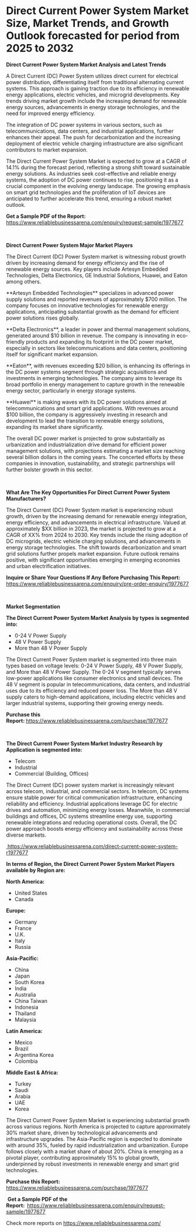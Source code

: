 <p><h1>Direct Current Power System Market Size, Market Trends, and Growth Outlook forecasted for period from 2025 to 2032</h1></p><p><strong>Direct Current Power System Market Analysis and Latest Trends</strong></p>
<p><p>A Direct Current (DC) Power System utilizes direct current for electrical power distribution, differentiating itself from traditional alternating current systems. This approach is gaining traction due to its efficiency in renewable energy applications, electric vehicles, and microgrid developments. Key trends driving market growth include the increasing demand for renewable energy sources, advancements in energy storage technologies, and the need for improved energy efficiency. </p><p>The integration of DC power systems in various sectors, such as telecommunications, data centers, and industrial applications, further enhances their appeal. The push for decarbonization and the increasing deployment of electric vehicle charging infrastructure are also significant contributors to market expansion. </p><p>The Direct Current Power System Market is expected to grow at a CAGR of 14.1% during the forecast period, reflecting a strong shift toward sustainable energy solutions. As industries seek cost-effective and reliable energy systems, the adoption of DC power continues to rise, positioning it as a crucial component in the evolving energy landscape. The growing emphasis on smart grid technologies and the proliferation of IoT devices are anticipated to further accelerate this trend, ensuring a robust market outlook.</p></p>
<p><strong>Get a Sample PDF of the Report:&nbsp;</strong> <a href="https://www.reliablebusinessarena.com/enquiry/request-sample/1977677?utm_campaign=1891&utm_medium=2&utm_source=Github&utm_content=ia&utm_term=14022025&utm_id=direct-current-power-system">https://www.reliablebusinessarena.com/enquiry/request-sample/1977677</a></p>
<p>&nbsp;</p>
<p><strong>Direct Current Power System Major Market Players</strong></p>
<p><p>The Direct Current (DC) Power System market is witnessing robust growth driven by increasing demand for energy efficiency and the rise of renewable energy sources. Key players include Artesyn Embedded Technologies, Delta Electronics, GE Industrial Solutions, Huawei, and Eaton among others.</p><p>**Artesyn Embedded Technologies** specializes in advanced power supply solutions and reported revenues of approximately $700 million. The company focuses on innovative technologies for renewable energy applications, anticipating substantial growth as the demand for efficient power solutions rises globally.</p><p>**Delta Electronics**, a leader in power and thermal management solutions, generated around $10 billion in revenue. The company is innovating in eco-friendly products and expanding its footprint in the DC power market, especially in sectors like telecommunications and data centers, positioning itself for significant market expansion.</p><p>**Eaton**, with revenues exceeding $20 billion, is enhancing its offerings in the DC power systems segment through strategic acquisitions and investments in emerging technologies. The company aims to leverage its broad portfolio in energy management to capture growth in the renewable energy sector, particularly in energy storage systems.</p><p>**Huawei** is making waves with its DC power solutions aimed at telecommunications and smart grid applications. With revenues around $100 billion, the company is aggressively investing in research and development to lead the transition to renewable energy solutions, expanding its market share significantly.</p><p>The overall DC power market is projected to grow substantially as urbanization and industrialization drive demand for efficient power management solutions, with projections estimating a market size reaching several billion dollars in the coming years. The concerted efforts by these companies in innovation, sustainability, and strategic partnerships will further bolster growth in this sector.</p></p>
<p>&nbsp;</p>
<p><strong>What Are The Key Opportunities For Direct Current Power System Manufacturers?</strong></p>
<p><p>The Direct Current (DC) Power System market is experiencing robust growth, driven by the increasing demand for renewable energy integration, energy efficiency, and advancements in electrical infrastructure. Valued at approximately $XX billion in 2023, the market is projected to grow at a CAGR of XX% from 2024 to 2030. Key trends include the rising adoption of DC microgrids, electric vehicle charging solutions, and advancements in energy storage technologies. The shift towards decarbonization and smart grid solutions further propels market expansion. Future outlook remains positive, with significant opportunities emerging in emerging economies and urban electrification initiatives.</p></p>
<p><strong>Inquire or Share Your Questions If Any Before Purchasing This Report:</strong> <a href="https://www.reliablebusinessarena.com/enquiry/pre-order-enquiry/1977677?utm_campaign=1891&utm_medium=2&utm_source=Github&utm_content=ia&utm_term=14022025&utm_id=direct-current-power-system">https://www.reliablebusinessarena.com/enquiry/pre-order-enquiry/1977677</a></p>
<p>&nbsp;</p>
<p><strong>Market Segmentation</strong></p>
<p><strong>The Direct Current Power System Market Analysis by types is segmented into:</strong></p>
<p><ul><li>0-24 V Power Supply</li><li>48 V Power Supply</li><li>More than 48 V Power Supply</li></ul></p>
<p><p>The Direct Current Power System market is segmented into three main types based on voltage levels: 0-24 V Power Supply, 48 V Power Supply, and More than 48 V Power Supply. The 0-24 V segment typically serves low-power applications like consumer electronics and small devices. The 48 V segment is popular in telecommunications, data centers, and industrial uses due to its efficiency and reduced power loss. The More than 48 V supply caters to high-demand applications, including electric vehicles and larger industrial systems, supporting their growing energy needs.</p></p>
<p><strong>Purchase this Report:&nbsp;</strong><a href="https://www.reliablebusinessarena.com/purchase/1977677?utm_campaign=1891&utm_medium=2&utm_source=Github&utm_content=ia&utm_term=14022025&utm_id=direct-current-power-system">https://www.reliablebusinessarena.com/purchase/1977677</a></p>
<p>&nbsp;</p>
<p><strong>The Direct Current Power System Market Industry Research by Application is segmented into:</strong></p>
<p><ul><li>Telecom</li><li>Industrial</li><li>Commercial (Building, Offices)</li></ul></p>
<p><p>The Direct Current (DC) power system market is increasingly relevant across telecom, industrial, and commercial sectors. In telecom, DC systems ensure stable power for critical communication infrastructure, enhancing reliability and efficiency. Industrial applications leverage DC for electric drives and automation, minimizing energy losses. Meanwhile, in commercial buildings and offices, DC systems streamline energy use, supporting renewable integrations and reducing operational costs. Overall, the DC power approach boosts energy efficiency and sustainability across these diverse markets.</p></p>
<p><a href="https://www.reliablebusinessarena.com/direct-current-power-system-r1977677?utm_campaign=1891&utm_medium=2&utm_source=Github&utm_content=ia&utm_term=14022025&utm_id=direct-current-power-system">&nbsp;https://www.reliablebusinessarena.com/direct-current-power-system-r1977677</a></p>
<p><strong>In terms of Region, the Direct Current Power System Market Players available by Region are:</strong></p>
<p>
    <p> <strong> North America: </strong>
        <ul>
            <li>United States</li>
            <li>Canada</li>
        </ul>
        </p> 
    <p> <strong> Europe: </strong>
        <ul>
            <li>Germany</li>
            <li>France</li>
            <li>U.K.</li>
            <li>Italy</li>
            <li>Russia</li>
        </ul>
        </p> 
    <p> <strong> Asia-Pacific: </strong>
        <ul>
            <li>China</li>
            <li>Japan</li>
            <li>South Korea</li>
            <li>India</li>
            <li>Australia</li>
            <li>China Taiwan</li>
            <li>Indonesia</li>
            <li>Thailand</li>
            <li>Malaysia</li>
        </ul>
        </p> 
    <p> <strong> Latin America: </strong>
        <ul>
            <li>Mexico</li>
            <li>Brazil</li>
            <li>Argentina Korea</li>
            <li>Colombia</li>
        </ul>
        </p> 
    <p> <strong> Middle East & Africa: </strong>
        <ul>
            <li>Turkey</li>
            <li>Saudi</li>
            <li>Arabia</li>
            <li>UAE</li>
            <li>Korea</li>
        </ul>
    </p>
    </p>
<p><p>The Direct Current Power System Market is experiencing substantial growth across various regions. North America is projected to capture approximately 30% market share, driven by technological advancements and infrastructure upgrades. The Asia-Pacific region is expected to dominate with around 35%, fueled by rapid industrialization and urbanization. Europe follows closely with a market share of about 20%. China is emerging as a pivotal player, contributing approximately 15% to global growth, underpinned by robust investments in renewable energy and smart grid technologies.</p></p>
<p><strong>Purchase this Report: </strong><a href="https://www.reliablebusinessarena.com/purchase/1977677?utm_campaign=1891&utm_medium=2&utm_source=Github&utm_content=ia&utm_term=14022025&utm_id=direct-current-power-system">https://www.reliablebusinessarena.com/purchase/1977677</a></p>
<p>&nbsp;<strong>Get a Sample PDF of the Report:&nbsp;&nbsp;</strong><a href="https://www.reliablebusinessarena.com/enquiry/request-sample/1977677?utm_campaign=1891&utm_medium=2&utm_source=Github&utm_content=ia&utm_term=14022025&utm_id=direct-current-power-system">https://www.reliablebusinessarena.com/enquiry/request-sample/1977677</a></p>
<p><strong></strong></p>
<p>Check more reports on <a href="https://www.reliablebusinessarena.com/?utm_campaign=1891&utm_medium=2&utm_source=Github&utm_content=ia&utm_term=14022025&utm_id=direct-current-power-system">https://www.reliablebusinessarena.com/</a></p>